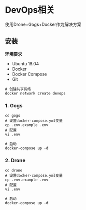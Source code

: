 # DevOps相关
使用Drone+Gogs+Docker作为解决方案
## 安装
**环境要求**
* Ubuntu 18.04
* Docker
* Docker Compose
* Git

```
# 创建共享网络
docker network create devops
```
### 1. Gogs

```
cd gogs
# 设置docker-compose.yml变量
cp .env.example .env
# 配置
vi .env

# 启动
docker-compose up -d
```
### 2. Drone

```
cd drone
# 设置docker-compose.yml变量
cp .env.example .env
# 配置
vi .env

# 启动
docker-compose up -d
```
